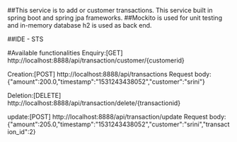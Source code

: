 ##This service is to add or customer transactions. This service built in spring boot and spring jpa frameworks.
##Mockito is used for unit testing and in-memory database h2 is used as back end.

##IDE - STS



#Available functionalities
Enquiry:[GET]
http://localhost:8888/api/transaction/customer/{customerid}

Creation:[POST]
http://localhost:8888/api/transactions
	Request body:
	{"amount":200.0,"timestamp":"1531243438052","customer":"srini"}


Deletion:[DELETE]
http://localhost:8888/api/transaction/delete/{transactionid}

update:[POST]
http://localhost:8888/api/transaction/update
	Request body:
	{"amount":205.0,"timestamp":"1531243438052","customer":"srini","transaction_id":2}